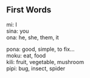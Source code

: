 ## First Words
mi: I  
sina: you  
ona: he, she, them, it

pona: good, simple, to fix...  
moku: eat, food  
kili: fruit, vegetable, mushroom  
pipi: bug, insect, spider